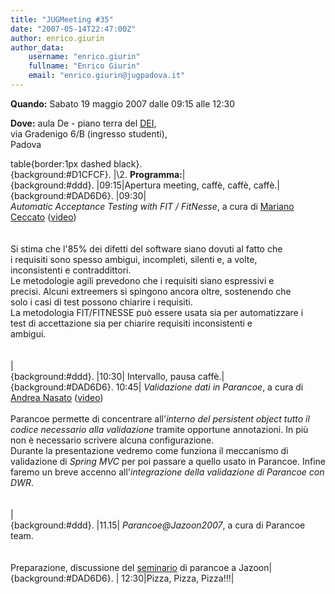 ```yaml
---
title: "JUGMeeting #35"
date: "2007-05-14T22:47:00Z"
author: enrico.giurin
author_data:
    username: "enrico.giurin"
    fullname: "Enrico Giurin"
    email: "enrico.giurin@jugpadova.it"
---
```


**Quando:** Sabato 19 maggio 2007 dalle 09:15 alle 12:30

**Dove:** aula De - piano terra del [DEI](http://www.dei.unipd.it),\
via Gradenigo 6/B (ingresso studenti),\
Padova

table{border:1px dashed black}.\
{background:\#D1CFCF}. \|\\2. **Programma:**\|\
{background:\#ddd}. \|09:15\|Apertura meeting, caffè, caffè, caffè.\|\
{background:\#DAD6D6}. \|09:30\|\
*Automatic Acceptance Testing with FIT / FitNesse*, a cura di
<a href="mailto:ceccato.mariano@gmail.com">Mariano Ceccato</a>
(<a href="http://www.archive.org/details/ceccato_fitness_jugpd35">video</a>)<br/><br/>\
Si stima che l'85% dei difetti del software siano dovuti al fatto che\
i requisiti sono spesso ambigui, incompleti, silenti e, a volte,\
inconsistenti e contraddittori.\
Le metodologie agili prevedono che i requisiti siano espressivi e\
precisi. Alcuni extreemers si spingono ancora oltre, sostenendo che\
solo i casi di test possono chiarire i requisiti.\
La metodologia FIT/FITNESSE può essere usata sia per automatizzare i\
test di accettazione sia per chiarire requisiti inconsistenti e\
ambigui.\
<br/><br/>\|\
{background:\#ddd}. \|10:30\| Intervallo, pausa caffè.\|\
{background:\#DAD6D6}. 10:45\| *Validazione dati in Parancoe*, a cura
di\
<a href="mailto:andrea.nasato@jugpadova.it">Andrea Nasato</a>
(<a href="http://video.google.it/videoplay?docid=6740338226435390572">video</a>)
<br/><br/>Parancoe permette di concentrare all'*interno del persistent
object tutto il codice necessario alla validazione* tramite opportune
annotazioni. In più non è necessario scrivere alcuna configurazione.\
Durante la presentazione vedremo come funziona il meccanismo di
validazione di *Spring MVC* per poi passare a quello usato in Parancoe.
Infine faremo un breve accenno all'*integrazione della validazione di
Parancoe con DWR*.\
<br/><br/>\|\
{background:\#ddd}. \|11.15\| *Parancoe\@Jazoon2007*, a cura di Parancoe
team.\
<br/>\
Preparazione, discussione del
<a href="http://jazoon.com/en/conference/presentationdetails.html?type=sid&detail=1720">seminario</a>
di parancoe a Jazoon\|\
{background:\#DAD6D6}. \| 12:30\|Pizza, Pizza, Pizza!!!\|
